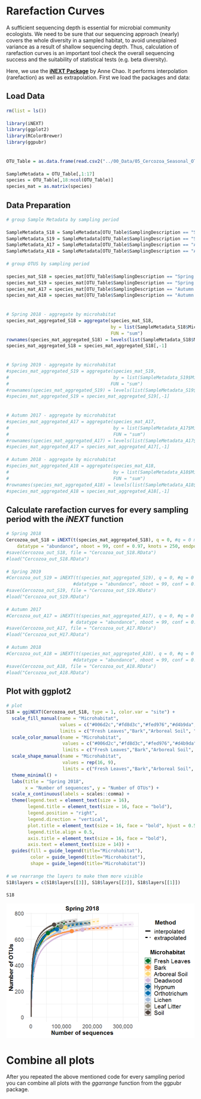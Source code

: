 Rarefaction Curves
================

A sufficient sequencing depth is essential for microbial community ecologists. We need to be sure that our sequencing approach (nearly) covers the whole diversity in a sampled habitat, to avoid unexplained variance as a result of shallow sequencing depth. Thus, calculation of rarefaction curves is an important tool check the overall sequencing success and the suitability of statistical tests (e.g. beta diversity).

Here, we use the **[iNEXT Package](http://chao.stat.nthu.edu.tw/wordpress/software_download/inext-online/)** by Anne Chao. It performs interpolation (rarefaction) as well as extrapolation. First we load the packages and data:

Load Data
---------

``` r
rm(list = ls())

library(iNEXT)
library(ggplot2)
library(RColorBrewer)
library(ggpubr)


OTU_Table = as.data.frame(read.csv2("../00_Data/05_Cercozoa_Seasonal_OTU_Table_min-freq-7633_transposed_withMetadata.csv",header = T))

SampleMetadata = OTU_Table[,1:17]
species = OTU_Table[,18:ncol(OTU_Table)]
species_mat = as.matrix(species)
```

Data Preparation
----------------

``` r
# group Sample Metadata by sampling period

SampleMetadata_S18 = SampleMetadata[OTU_Table$SamplingDescription == "Spring 2018",]
SampleMetadata_S19 = SampleMetadata[OTU_Table$SamplingDescription == "Spring 2019",]
SampleMetadata_A17 = SampleMetadata[OTU_Table$SamplingDescription == "Autumn 2017",]
SampleMetadata_A18 = SampleMetadata[OTU_Table$SamplingDescription == "Autumn 2018",]

# group OTUS by sampling period

species_mat_S18 = species_mat[OTU_Table$SamplingDescription == "Spring 2018",]
species_mat_S19 = species_mat[OTU_Table$SamplingDescription == "Spring 2019",]
species_mat_A17 = species_mat[OTU_Table$SamplingDescription == "Autumn 2017",]
species_mat_A18 = species_mat[OTU_Table$SamplingDescription == "Autumn 2018",]


# Spring 2018 - aggregate by microhabitat
species_mat_aggregated_S18 = aggregate(species_mat_S18,
                                       by = list(SampleMetadata_S18$Microhabitat),
                                       FUN = "sum")
rownames(species_mat_aggregated_S18) = levels(list(SampleMetadata_S18$Microhabitat)[[1]])
species_mat_aggregated_S18 = species_mat_aggregated_S18[,-1]


# Spring 2019 - aggregate by microhabitat
#species_mat_aggregated_S19 = aggregate(species_mat_S19, 
#                                       by = list(SampleMetadata_S19$Microhabitat), 
#                                      FUN = "sum")
#rownames(species_mat_aggregated_S19) = levels(list(SampleMetadata_S19$Microhabitat)[[1]])
#species_mat_aggregated_S19 = species_mat_aggregated_S19[,-1]


# Autumn 2017 - aggregate by microhabitat
#species_mat_aggregated_A17 = aggregate(species_mat_A17, 
#                                       by = list(SampleMetadata_A17$Microhabitat), 
#                                       FUN = "sum")
#rownames(species_mat_aggregated_A17) = levels(list(SampleMetadata_A17$Microhabitat)[[1]])
#species_mat_aggregated_A17 = species_mat_aggregated_A17[,-1]

# Autumn 2018 - aggregate by microhabitat
#species_mat_aggregated_A18 = aggregate(species_mat_A18, 
#                                       by = list(SampleMetadata_A18$Microhabitat), 
#                                       FUN = "sum")
#rownames(species_mat_aggregated_A18) = levels(list(SampleMetadata_A18$Microhabitat)[[1]])
#species_mat_aggregated_A18 = species_mat_aggregated_A18[,-1]
```

Calculate rarefaction curves for every sampling period with the *iNEXT* function
--------------------------------------------------------------------------------

``` r
# Spring 2018
Cercozoa_out_S18 = iNEXT(t(species_mat_aggregated_S18), q = 0, #q = 0 means species richness
    datatype = "abundance", nboot = 99, conf = 0.97, knots = 250, endpoint = NULL)
#save(Cercozoa_out_S18, file = "Cercozoa_out_S18.RData")
#load("Cercozoa_out_S18.RData")

# Spring 2019
#Cercozoa_out_S19 = iNEXT(t(species_mat_aggregated_S19), q = 0, #q = 0 means species richness
                         #datatype = "abundance", nboot = 99, conf = 0.97, knots = 250, endpoint = NULL)
#save(Cercozoa_out_S19, file = "Cercozoa_out_S19.RData")
#load("Cercozoa_out_S19.RData")

# Autumn 2017
#Cercozoa_out_A17 = iNEXT(t(species_mat_aggregated_A17), q = 0, #q = 0 means species richness
                        # datatype = "abundance", nboot = 99, conf = 0.97, knots = 250, endpoint = NULL)
#save(Cercozoa_out_A17, file = "Cercozoa_out_A17.RData")
#load("Cercozoa_out_H17.RData")

# Autumn 2018
#Cercozoa_out_A18 = iNEXT(t(species_mat_aggregated_A18), q = 0, #q = 0 means species richness
                         #datatype = "abundance", nboot = 99, conf = 0.97, knots = 250, endpoint = NULL)
#save(Cercozoa_out_A18, file = "Cercozoa_out_A18.RData")
#load("Cercozoa_out_A18.RData")
```

Plot with ggplot2
-----------------

``` r
# plot
S18 = ggiNEXT(Cercozoa_out_S18, type = 1, color.var = "site") +
  scale_fill_manual(name = "Microhabitat", 
                    values = c("#006d2c","#fd8d3c","#fed976","#d4b9da","#045a8d","#0570b0","#a6bddb","#8e8878","#524640"), 
                    limits = c("Fresh Leaves","Bark","Arboreal Soil", "Deadwood","Hypnum","Orthotrichum","Lichen","Leaf Litter", "Soil")) + 
  scale_color_manual(name = "Microhabitat", 
                     values = c("#006d2c","#fd8d3c","#fed976","#d4b9da","#045a8d","#0570b0","#a6bddb","#8e8878","#524640"), 
                     limits = c("Fresh Leaves","Bark","Arboreal Soil", "Deadwood","Hypnum","Orthotrichum","Lichen","Leaf Litter", "Soil")) + 
  scale_shape_manual(name = "Microhabitat", 
                     values = rep(16, 9), 
                     limits = c("Fresh Leaves","Bark","Arboreal Soil", "Deadwood","Hypnum","Orthotrichum","Lichen","Leaf Litter", "Soil")) + 
  theme_minimal() +
  labs(title = "Spring 2018", 
       x = "Number of sequences", y = "Number of OTUs") +
  scale_x_continuous(labels = scales::comma) +
  theme(legend.text = element_text(size = 16), 
        legend.title = element_text(size = 16, face = "bold"), 
        legend.position = "right",
        legend.direction = "vertical", 
        plot.title = element_text(size = 16, face = "bold", hjust = 0.5, vjust = 0.5), 
        legend.title.align = 0.5,
        axis.title = element_text(size = 16, face = "bold"), 
        axis.text = element_text(size = 14)) +
  guides(fill = guide_legend(title="Microhabitat"), 
         color = guide_legend(title="Microhabitat"), 
         shape = guide_legend(title="Microhabitat"))

# we rearrange the layers to make them more visible
S18$layers = c(S18$layers[[3]], S18$layers[[2]], S18$layers[[1]])

S18
```

![](RarefactionCurves_files/figure-markdown_github/Plot%20rarefaction-1.png)

Combine all plots
=================

After you repeated the above mentioned code for every sampling period you can combine all plots with the *ggarrange* function from the ggpubr package.
